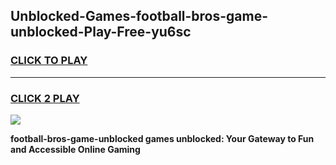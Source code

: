 
## Unblocked-Games-football-bros-game-unblocked-Play-Free-yu6sc
<h3>
<a href="https://premium76.site?title=football-bros-game-unblocked&ref=18A">CLICK TO PLAY</a></h3>
<hr>

<h3>
<a href="https://premium76.site?title=football-bros-game-unblocked&ref=18A">CLICK 2 PLAY</a>
  
</h3>

<a href="https://premium76.site?title=football-bros-game-unblocked&ref=18A"><img src="https://clearcache.store/games.png"></a>


**football-bros-game-unblocked games unblocked: Your Gateway to Fun and Accessible Online Gaming**
